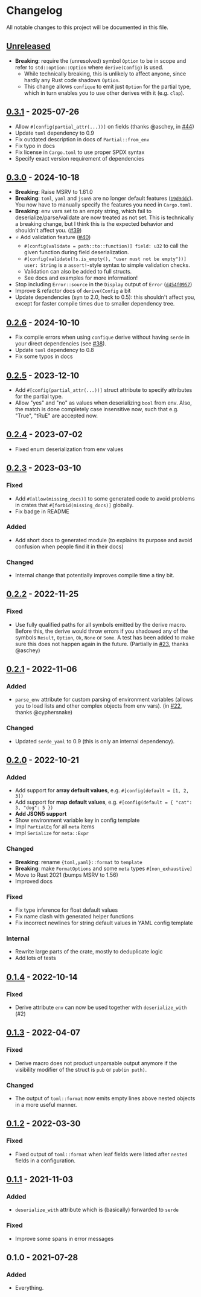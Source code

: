 # Changelog

All notable changes to this project will be documented in this file.


## [Unreleased]
- **Breaking**: require the (unresolved) symbol `Option` to be in scope and refer to `std::option::Option` where `derive(Config)` is used.
  - While technically breaking, this is unlikely to affect anyone, since hardly any Rust code shadows `Option`.
  - This change allows `confique` to emit just `Option` for the partial type, which in turn enables you to use other derives with it (e.g. `clap`).

## [0.3.1] - 2025-07-26
- Allow `#[config(partial_attr(...))]` on fields (thanks @aschey, in [#44](https://github.com/LukasKalbertodt/confique/pull/44))
- Update `toml` dependency to 0.9
- Fix outdated description in docs of `Partial::from_env`
- Fix typo in docs
- Fix license in `Cargo.toml` to use proper SPDX syntax
- Specify exact version requirement of dependencies

## [0.3.0] - 2024-10-18
- **Breaking**: Raise MSRV to 1.61.0
- **Breaking**: `toml`, `yaml` and `json5` are no longer default features ([`19d9ddc`](https://github.com/LukasKalbertodt/confique/commit/19d9ddc9537baf4e82274591ba92f02d4c5c1f36)). You now have to manually specify the features you need in `Cargo.toml`.
- **Breaking**: env vars set to an empty string, which fail to deserialize/parse/validate are now treated as not set. This is technically a breaking change, but I think this is the expected behavior and shouldn't affect you. ([#39](https://github.com/LukasKalbertodt/confique/pull/39))
- ⭐ Add validation feature ([#40](https://github.com/LukasKalbertodt/confique/pull/40))
  - `#[config(validate = path::to::function)] field: u32` to call the given function during field deserialization.
  - `#[config(validate(!s.is_empty(), "user must not be empty"))] user: String` is a `assert!`-style syntax to simple validation checks.
  - Validation can also be added to full structs.
  - See docs and examples for more information!
- Stop including `Error::source` in the `Display` output of `Error` ([`d454f0957`](https://github.com/LukasKalbertodt/confique/commit/d454f0957eb1cb4d566ebc448224b323a609d080))
- Improve & refactor docs of `derive(Config` a bit
- Update dependencies (syn to 2.0, heck to 0.5): this shouldn't affect you, except for faster compile times due to smaller dependency tree.


## [0.2.6] - 2024-10-10
- Fix compile errors when using `confique` derive without having `serde` in your direct dependencies (see [#38](https://github.com/LukasKalbertodt/confique/issues/38)).
- Update `toml` dependency to 0.8
- Fix some typos in docs

## [0.2.5] - 2023-12-10
- Add `#[config(partial_attr(...))]` struct attribute to specify attributes for
  the partial type.
- Allow "yes" and "no" as values when deserializing `bool` from env. Also, the
  match is done completely case insensitive now, such that e.g. "True", "tRuE"
  are accepted now.

## [0.2.4] - 2023-07-02
- Fixed enum deserialization from env values

## [0.2.3] - 2023-03-10
### Fixed
- Add `#[allow(missing_docs)]` to some generated code to avoid problems in
  crates that `#[forbid(missing_docs)]` globally.
- Fix badge in README

### Added
- Add short docs to generated module (to explains its purpose and avoid
  confusion when people find it in their docs)

### Changed
- Internal change that potentially improves compile time a tiny bit.

## [0.2.2] - 2022-11-25
### Fixed
- Use fully qualified paths for all symbols emitted by the derive macro.
  Before this, the derive would throw errors if you shadowed any of the symbols
  `Result`, `Option`, `Ok`, `None` or `Some`. A test has been added to make sure
  this does not happen again in the future.
  (Partially in [#23](https://github.com/LukasKalbertodt/confique/pull/23), thanks @aschey)


## [0.2.1] - 2022-11-06
### Added
- `parse_env` attribute for custom parsing of environment variables (allows you
  to load lists and other complex objects from env vars).
  (in [#22](https://github.com/LukasKalbertodt/confique/pull/22), thanks @cyphersnake)

### Changed
- Updated `serde_yaml` to 0.9 (this is only an internal dependency).

## [0.2.0] - 2022-10-21
### Added
- Add support for **array default values**, e.g. `#[config(default = [1, 2, 3])`
- Add support for **map default values**, e.g. `#[config(default = { "cat": 3, "dog": 5 })`
- **Add JSON5 support**
- Show environment variable key in config template
- Impl `PartialEq` for all `meta` items
- Impl `Serialize` for `meta::Expr`

### Changed
- **Breaking**: rename `{toml,yaml}::format` to `template`
- **Breaking**: make `FormatOptions` and some `meta` types `#[non_exhaustive]`
- Move to Rust 2021 (bumps MSRV to 1.56)
- Improved docs

### Fixed
- Fix type inference for float default values
- Fix name clash with generated helper functions
- Fix incorrect newlines for string default values in YAML config template

### Internal
- Rewrite large parts of the crate, mostly to deduplicate logic
- Add lots of tests

## [0.1.4] - 2022-10-14
### Fixed
- Derive attribute `env` can now be used together with `deserialize_with` (#2)

## [0.1.3] - 2022-04-07
### Fixed
- Derive macro does not product unparsable output anymore if the visibility
  modifier of the struct is `pub` or `pub(in path)`.

### Changed
- The output of `toml::format` now emits empty lines above nested objects in a
  more useful manner.


## [0.1.2] - 2022-03-30
### Fixed
- Fixed output of `toml::format` when leaf fields were listed after `nested`
  fields in a configuration.


## [0.1.1] - 2021-11-03
### Added
- `deserialize_with` attribute which is (basically) forwarded to `serde`

### Fixed
- Improve some spans in error messages


## 0.1.0 - 2021-07-28
### Added
- Everything.


[Unreleased]: https://github.com/LukasKalbertodt/confique/compare/v0.3.1...HEAD
[0.3.1]: https://github.com/LukasKalbertodt/confique/compare/v0.3.0...v0.3.1
[0.3.0]: https://github.com/LukasKalbertodt/confique/compare/v0.2.6...v0.3.0
[0.2.6]: https://github.com/LukasKalbertodt/confique/compare/v0.2.5...v0.2.6
[0.2.5]: https://github.com/LukasKalbertodt/confique/compare/v0.2.4...v0.2.5
[0.2.4]: https://github.com/LukasKalbertodt/confique/compare/v0.2.3...v0.2.4
[0.2.3]: https://github.com/LukasKalbertodt/confique/compare/v0.2.2...v0.2.3
[0.2.2]: https://github.com/LukasKalbertodt/confique/compare/v0.2.1...v0.2.2
[0.2.1]: https://github.com/LukasKalbertodt/confique/compare/v0.2.0...v0.2.1
[0.2.0]: https://github.com/LukasKalbertodt/confique/compare/v0.1.4...v0.2.0
[0.1.4]: https://github.com/LukasKalbertodt/confique/compare/v0.1.3...v0.1.4
[0.1.3]: https://github.com/LukasKalbertodt/confique/compare/v0.1.2...v0.1.3
[0.1.2]: https://github.com/LukasKalbertodt/confique/compare/v0.1.1...v0.1.2
[0.1.1]: https://github.com/LukasKalbertodt/confique/compare/v0.1.0...v0.1.1
